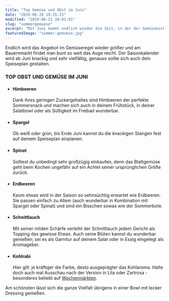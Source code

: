 ```yaml
---
title: "Top Gemüse und Obst im Juni"
date: "2019-06-20 19:35:25"
modified: "2019-06-21 20:01:01"
slug: "sommergemuese"
excerpt: "Mit Juni kommt endlich wieder die Zeit, in der der Gemüsekorb bunter wird. Neben sattem Grün gesellen sich auch jede Menge Rottöne dazu und das ist nur der Anfang. "
featuredImage: "sommer-gemuese.jpg"
---
```


Endlich wird das Angebot im Gemüseregel wieder größer und am Bauernmarkt findet man bunt so weit das Auge reicht. Der Saisonkalender wird ab Juni knackig und sehr vielfältig, genauso sollte sich auch dein Speiseplan gestalten.

### TOP OBST UND GEMÜSE IM JUNI

*   #### Himbeeren
    
    Dank ihres geringen Zuckergehaltes sind Himbeeren der perfekte Sommersnack und machen sich auch in deinem Frühstück, in deiner Salatbowl oder als Süßigkeit im Freibad wunderbar.
*   #### Spargel
    
    Ob weiß oder grün, bis Ende Juni kannst du die knackigen Stangen fest auf deinem Speiseplan einplanen.
*   #### Spinat
    
    Solltest du unbedingt sehr großzügig einkaufen, denn das Blattgemüse geht beim Kochen ungefähr auf ein Achtel seiner ursprünglichen Größe zurück.
*   #### Erdbeeren
    
    Kaum etwas wird in der Saison so sehnsüchtig erwartet wie Erdbeeren. Sie passen einfach zu Allem (auch wunderbar in Kombination mit Spargel oder Spinat) und sind ein Bisschen sowas wie der Sommerbote.
*   #### Schnittlauch
    
    Mit seiner milden Schärfe verleiht der Schnittlauch jedem Gericht als Topping das gewisse Etwas. Auch seine Blüten kannst du wunderbar genießen; sei es als Garnitur auf deinem Salat oder in Essig eingelegt als Aromageber.
*   #### Kohlrabi
    
    Hier gilt: je kräftiger die Farbe, desto ausgeprägter das Kohlaroma. Halte doch auch mal Ausschau nach der Version in Lila oder Zartrosa - besonderes beliebt auf [Wochenmärkten](https://www.veganblatt.com/bauernmaerkte-in-wien).

Am schönsten lässt sich die ganze Vielfalt übrigens in einer Bowl mit lecker Dressing genießen.